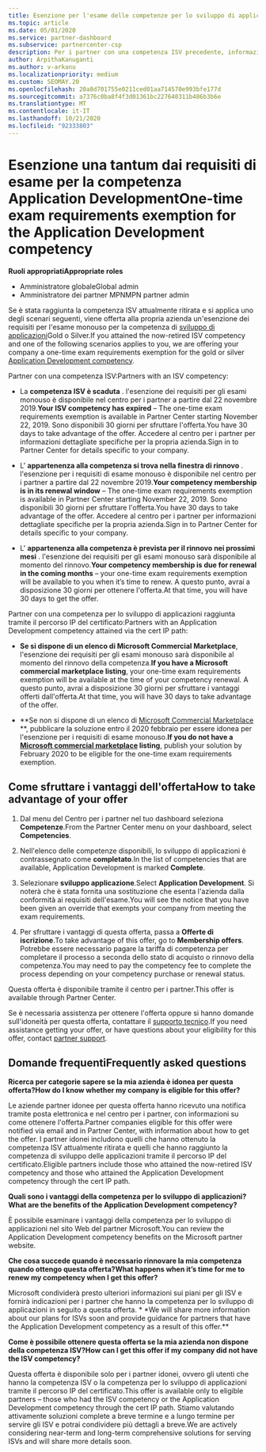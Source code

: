 ```yaml
---
title: Esenzione per l'esame delle competenze per lo sviluppo di applicazioni
ms.topic: article
ms.date: 05/01/2020
ms.service: partner-dashboard
ms.subservice: partnercenter-csp
description: Per i partner con una competenza ISV precedente, informazioni su come ottenere un'esenzione per i requisiti di esame monouso per la competenza di sviluppo delle applicazioni
author: ArpithaKanuganti
ms.author: v-arkanu
ms.localizationpriority: medium
ms.custom: SEOMAY.20
ms.openlocfilehash: 20a8d701755e0211ced01aa714570e993bfe177d
ms.sourcegitcommit: a7376c0ba8f4f3d01361bc227640311b486b3b6e
ms.translationtype: MT
ms.contentlocale: it-IT
ms.lasthandoff: 10/21/2020
ms.locfileid: "92333803"
---
```

# <a name="one-time-exam-requirements-exemption-for-the-application-development-competency"></a><span data-ttu-id="d2ba7-103">Esenzione una tantum dai requisiti di esame per la competenza Application Development</span><span class="sxs-lookup"><span data-stu-id="d2ba7-103">One-time exam requirements exemption for the Application Development competency</span></span>

<span data-ttu-id="d2ba7-104">**Ruoli appropriati**</span><span class="sxs-lookup"><span data-stu-id="d2ba7-104">**Appropriate roles**</span></span>

- <span data-ttu-id="d2ba7-105">Amministratore globale</span><span class="sxs-lookup"><span data-stu-id="d2ba7-105">Global admin</span></span>
- <span data-ttu-id="d2ba7-106">Amministratore dei partner MPN</span><span class="sxs-lookup"><span data-stu-id="d2ba7-106">MPN partner admin</span></span>

<span data-ttu-id="d2ba7-107">Se è stata raggiunta la competenza ISV attualmente ritirata e si applica uno degli scenari seguenti, viene offerta alla propria azienda un'esenzione dei requisiti per l'esame monouso per la competenza di [sviluppo di applicazioni](https://partner.microsoft.com/membership/application-development-competency)Gold o Silver.</span><span class="sxs-lookup"><span data-stu-id="d2ba7-107">If you attained the now-retired ISV competency and one of the following scenarios applies to you, we are offering your company a one-time exam requirements exemption for the gold or silver [Application Development competency](https://partner.microsoft.com/membership/application-development-competency).</span></span> 

<span data-ttu-id="d2ba7-108">Partner con una competenza ISV:</span><span class="sxs-lookup"><span data-stu-id="d2ba7-108">Partners with an ISV competency:</span></span>

- <span data-ttu-id="d2ba7-109">La **competenza ISV è scaduta** . l'esenzione dei requisiti per gli esami monouso è disponibile nel centro per i partner a partire dal 22 novembre 2019.</span><span class="sxs-lookup"><span data-stu-id="d2ba7-109">**Your ISV competency has expired** – The one-time exam requirements exemption is available in Partner Center starting November 22, 2019.</span></span> <span data-ttu-id="d2ba7-110">Sono disponibili 30 giorni per sfruttare l'offerta.</span><span class="sxs-lookup"><span data-stu-id="d2ba7-110">You have 30 days to take advantage of the offer.</span></span> <span data-ttu-id="d2ba7-111">Accedere al centro per i partner per informazioni dettagliate specifiche per la propria azienda.</span><span class="sxs-lookup"><span data-stu-id="d2ba7-111">Sign in to Partner Center for details specific to your company.</span></span>

- <span data-ttu-id="d2ba7-112">L' **appartenenza alla competenza si trova nella finestra di rinnovo** . l'esenzione per i requisiti di esame monouso è disponibile nel centro per i partner a partire dal 22 novembre 2019.</span><span class="sxs-lookup"><span data-stu-id="d2ba7-112">**Your competency membership is in its renewal window** – The one-time exam requirements exemption is available in Partner Center starting November 22, 2019.</span></span> <span data-ttu-id="d2ba7-113">Sono disponibili 30 giorni per sfruttare l'offerta.</span><span class="sxs-lookup"><span data-stu-id="d2ba7-113">You have 30 days to take advantage of the offer.</span></span> <span data-ttu-id="d2ba7-114">Accedere al centro per i partner per informazioni dettagliate specifiche per la propria azienda.</span><span class="sxs-lookup"><span data-stu-id="d2ba7-114">Sign in to Partner Center for details specific to your company.</span></span>

- <span data-ttu-id="d2ba7-115">L' **appartenenza alla competenza è prevista per il rinnovo nei prossimi mesi** . l'esenzione dei requisiti per gli esami monouso sarà disponibile al momento del rinnovo.</span><span class="sxs-lookup"><span data-stu-id="d2ba7-115">**Your competency membership is due for renewal in the coming months** – your one-time exam requirements exemption will be available to you when it’s time to renew.</span></span> <span data-ttu-id="d2ba7-116">A questo punto, avrai a disposizione 30 giorni per ottenere l'offerta.</span><span class="sxs-lookup"><span data-stu-id="d2ba7-116">At that time, you will have 30 days to get the offer.</span></span>

<span data-ttu-id="d2ba7-117">Partner con una competenza per lo sviluppo di applicazioni raggiunta tramite il percorso IP del certificato:</span><span class="sxs-lookup"><span data-stu-id="d2ba7-117">Partners with an Application Development competency attained via the cert IP path:</span></span>

- <span data-ttu-id="d2ba7-118">**Se si dispone di un elenco di Microsoft Commercial Marketplace**, l'esenzione dei requisiti per gli esami monouso sarà disponibile al momento del rinnovo della competenza.</span><span class="sxs-lookup"><span data-stu-id="d2ba7-118">**If you have a Microsoft commercial marketplace listing**, your one-time exam requirements exemption will be available at the time of your competency renewal.</span></span> <span data-ttu-id="d2ba7-119">A questo punto, avrai a disposizione 30 giorni per sfruttare i vantaggi offerti dall'offerta.</span><span class="sxs-lookup"><span data-stu-id="d2ba7-119">At that time, you will have 30 days to take advantage of the offer.</span></span>

- <span data-ttu-id="d2ba7-120">\*\*Se non si dispone di un elenco di [Microsoft Commercial Marketplace](https://azure.microsoft.com/overview/commercial-marketplace/) \*\*, pubblicare la soluzione entro il 2020 febbraio per essere idonea per l'esenzione per i requisiti di esame monouso.</span><span class="sxs-lookup"><span data-stu-id="d2ba7-120">**If you do not have a [Microsoft commercial marketplace](https://azure.microsoft.com/overview/commercial-marketplace/) listing**, publish your solution by February 2020 to be eligible for the one-time exam requirements exemption.</span></span>

## <a name="how-to-take-advantage-of-your-offer"></a><span data-ttu-id="d2ba7-121">Come sfruttare i vantaggi dell'offerta</span><span class="sxs-lookup"><span data-stu-id="d2ba7-121">How to take advantage of your offer</span></span>

1. <span data-ttu-id="d2ba7-122">Dal menu del Centro per i partner nel tuo dashboard seleziona **Competenze**.</span><span class="sxs-lookup"><span data-stu-id="d2ba7-122">From the Partner Center menu on your dashboard, select **Competencies**.</span></span>
2. <span data-ttu-id="d2ba7-123">Nell'elenco delle competenze disponibili, lo sviluppo di applicazioni è contrassegnato come **completato**.</span><span class="sxs-lookup"><span data-stu-id="d2ba7-123">In the list of competencies that are available, Application Development is marked **Complete**.</span></span>

3. <span data-ttu-id="d2ba7-124">Selezionare **sviluppo applicazione**.</span><span class="sxs-lookup"><span data-stu-id="d2ba7-124">Select **Application Development**.</span></span> <span data-ttu-id="d2ba7-125">Si noterà che è stata fornita una sostituzione che esenta l'azienda dalla conformità ai requisiti dell'esame.</span><span class="sxs-lookup"><span data-stu-id="d2ba7-125">You will see the notice that you have been given an override that exempts your company from meeting the exam requirements.</span></span> 

4. <span data-ttu-id="d2ba7-126">Per sfruttare i vantaggi di questa offerta, passa a **Offerte di iscrizione**.</span><span class="sxs-lookup"><span data-stu-id="d2ba7-126">To take advantage of this offer, go to **Membership offers**.</span></span> <span data-ttu-id="d2ba7-127">Potrebbe essere necessario pagare la tariffa di competenza per completare il processo a seconda dello stato di acquisto o rinnovo della competenza.</span><span class="sxs-lookup"><span data-stu-id="d2ba7-127">You may need to pay the competency fee to complete the process depending on your competency purchase or renewal status.</span></span> 

<span data-ttu-id="d2ba7-128">Questa offerta è disponibile tramite il centro per i partner.</span><span class="sxs-lookup"><span data-stu-id="d2ba7-128">This offer is available through Partner Center.</span></span>

<span data-ttu-id="d2ba7-129">Se è necessaria assistenza per ottenere l'offerta oppure si hanno domande sull'idoneità per questa offerta, contattare il [supporto tecnico](https://partner.microsoft.com/Support).</span><span class="sxs-lookup"><span data-stu-id="d2ba7-129">If you need assistance getting your offer, or have questions about your eligibility for this offer, contact [partner support](https://partner.microsoft.com/Support).</span></span> 

## <a name="frequently-asked-questions"></a><span data-ttu-id="d2ba7-130">Domande frequenti</span><span class="sxs-lookup"><span data-stu-id="d2ba7-130">Frequently asked questions</span></span>

<span data-ttu-id="d2ba7-131">**Ricerca per categorie sapere se la mia azienda è idonea per questa offerta?**</span><span class="sxs-lookup"><span data-stu-id="d2ba7-131">**How do I know whether my company is eligible for this offer?**</span></span>

<span data-ttu-id="d2ba7-132">Le aziende partner idonee per questa offerta hanno ricevuto una notifica tramite posta elettronica e nel centro per i partner, con informazioni su come ottenere l'offerta.</span><span class="sxs-lookup"><span data-stu-id="d2ba7-132">Partner companies eligible for this offer were notified via email and in Partner Center, with information about how to get the offer.</span></span> <span data-ttu-id="d2ba7-133">I partner idonei includono quelli che hanno ottenuto la competenza ISV attualmente ritirata e quelli che hanno raggiunto la competenza di sviluppo delle applicazioni tramite il percorso IP del certificato.</span><span class="sxs-lookup"><span data-stu-id="d2ba7-133">Eligible partners include those who attained the now-retired ISV competency and those who attained the Application Development competency through the cert IP path.</span></span> 

<span data-ttu-id="d2ba7-134">**Quali sono i vantaggi della competenza per lo sviluppo di applicazioni?**</span><span class="sxs-lookup"><span data-stu-id="d2ba7-134">**What are the benefits of the Application Development competency?**</span></span>

<span data-ttu-id="d2ba7-135">È possibile esaminare i vantaggi della competenza per lo sviluppo di applicazioni nel sito Web del partner Microsoft.</span><span class="sxs-lookup"><span data-stu-id="d2ba7-135">You can review the Application Development competency benefits on the Microsoft partner website.</span></span> 

<span data-ttu-id="d2ba7-136">**Che cosa succede quando è necessario rinnovare la mia competenza quando ottengo questa offerta?**</span><span class="sxs-lookup"><span data-stu-id="d2ba7-136">**What happens when it’s time for me to renew my competency when I get this offer?**</span></span> 

<span data-ttu-id="d2ba7-137">Microsoft condividerà presto ulteriori informazioni sui piani per gli ISV e fornirà indicazioni per i partner che hanno la competenza per lo sviluppo di applicazioni in seguito a questa offerta. \* \*</span><span class="sxs-lookup"><span data-stu-id="d2ba7-137">We will share more information about our plans for ISVs soon and provide guidance for partners that have the Application Development competency as a result of this offer.\*\*</span></span>  

<span data-ttu-id="d2ba7-138">**Come è possibile ottenere questa offerta se la mia azienda non dispone della competenza ISV?**</span><span class="sxs-lookup"><span data-stu-id="d2ba7-138">**How can I get this offer if my company did not have the ISV competency?**</span></span>

<span data-ttu-id="d2ba7-139">Questa offerta è disponibile solo per i partner idonei, ovvero gli utenti che hanno la competenza ISV o la competenza per lo sviluppo di applicazioni tramite il percorso IP del certificato.</span><span class="sxs-lookup"><span data-stu-id="d2ba7-139">This offer is available only to eligible partners – those who had the ISV competency or the Application Development competency through the cert IP path.</span></span> <span data-ttu-id="d2ba7-140">Stiamo valutando attivamente soluzioni complete a breve termine e a lungo termine per servire gli ISV e potrai condividere più dettagli a breve.</span><span class="sxs-lookup"><span data-stu-id="d2ba7-140">We are actively considering near-term and long-term comprehensive solutions for serving ISVs and will share more details soon.</span></span> 


